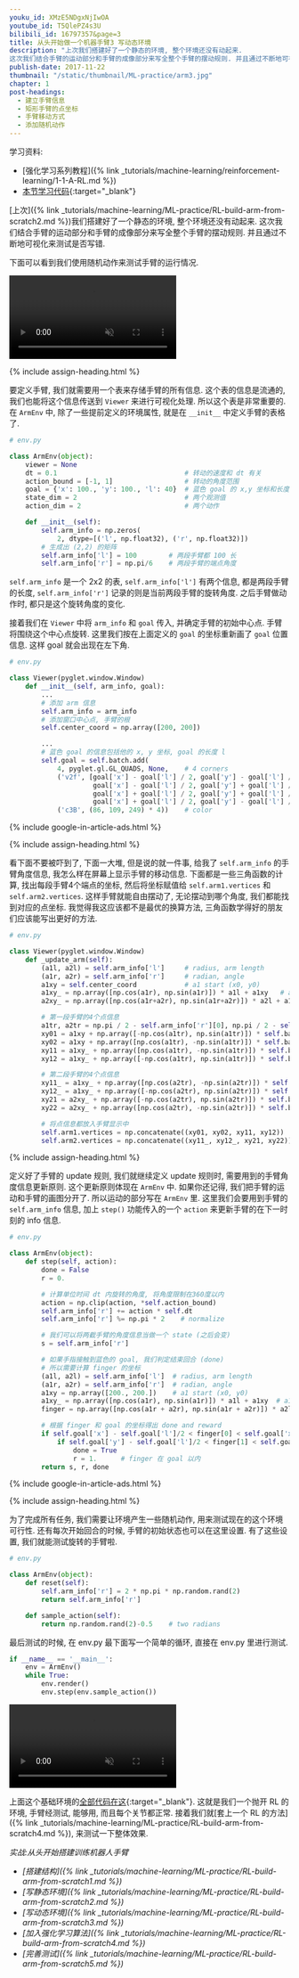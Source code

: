 ```yaml
---
youku_id: XMzE5NDgxNjIwOA
youtube_id: T5QlePZ4s3U
bilibili_id: 16797357&page=3
title: 从头开始做一个机器手臂3 写动态环境
description: "上次我们搭建好了一个静态的环境, 整个环境还没有动起来.
这次我们结合手臂的运动部分和手臂的成像部分来写全整个手臂的摆动规则. 并且通过不断地可视化来测试是否写错."
publish-date: 2017-11-22
thumbnail: "/static/thumbnail/ML-practice/arm3.jpg"
chapter: 1
post-headings:
  - 建立手臂信息
  - 矩形手臂的点坐标
  - 手臂移动方式
  - 添加随机动作
---
```


学习资料:
  * [强化学习系列教程]({% link _tutorials/machine-learning/reinforcement-learning/1-1-A-RL.md %})
  * [本节学习代码](https://github.com/MorvanZhou/train-robot-arm-from-scratch/tree/master/part3){:target="_blank"}

[上次]({% link _tutorials/machine-learning/ML-practice/RL-build-arm-from-scratch2.md %})我们搭建好了一个静态的环境, 整个环境还没有动起来.
这次我们结合手臂的运动部分和手臂的成像部分来写全整个手臂的摆动规则. 并且通过不断地可视化来测试是否写错.

下面可以看到我们使用随机动作来测试手臂的运行情况.

<video class="tut-content-video" controls loop autoplay muted>
  <source src="/static/results/ML-practice/arm3-1.mp4" type="video/mp4">
  Your browser does not support HTML5 video.
</video>


{% include assign-heading.html %}

要定义手臂, 我们就需要用一个表来存储手臂的所有信息. 这个表的信息是流通的,
我们也能将这个信息传送到 `Viewer` 来进行可视化处理. 所以这个表是非常重要的.
在 `ArmEnv` 中, 除了一些提前定义的环境属性, 就是在 `__init__` 中定义手臂的表格了.

```python
# env.py

class ArmEnv(object):
    viewer = None
    dt = 0.1                                # 转动的速度和 dt 有关
    action_bound = [-1, 1]                  # 转动的角度范围
    goal = {'x': 100., 'y': 100., 'l': 40}  # 蓝色 goal 的 x,y 坐标和长度 l
    state_dim = 2                           # 两个观测值
    action_dim = 2                          # 两个动作

    def __init__(self):
        self.arm_info = np.zeros(
            2, dtype=[('l', np.float32), ('r', np.float32)])
        # 生成出 (2,2) 的矩阵
        self.arm_info['l'] = 100        # 两段手臂都 100 长
        self.arm_info['r'] = np.pi/6    # 两段手臂的端点角度
```

`self.arm_info` 是一个 2x2 的表, `self.arm_info['l']` 有两个信息, 都是两段手臂的长度,
`self.arm_info['r']` 记录的则是当前两段手臂的旋转角度. 之后手臂做动作时, 都只是这个旋转角度的变化.

接着我们在 `Viewer` 中将 `arm_info` 和 `goal` 传入, 并确定手臂的初始中心点. 手臂将围绕这个中心点旋转.
这里我们按在上面定义的 `goal` 的坐标重新画了 `goal` 位置信息. 这样 goal 就会出现在左下角.


```python
# env.py

class Viewer(pyglet.window.Window)
    def __init__(self, arm_info, goal):
        ...
        # 添加 arm 信息
        self.arm_info = arm_info
        # 添加窗口中心点, 手臂的根
        self.center_coord = np.array([200, 200])

        ...
        # 蓝色 goal 的信息包括他的 x, y 坐标, goal 的长度 l
        self.goal = self.batch.add(
            4, pyglet.gl.GL_QUADS, None,    # 4 corners
            ('v2f', [goal['x'] - goal['l'] / 2, goal['y'] - goal['l'] / 2,
                     goal['x'] - goal['l'] / 2, goal['y'] + goal['l'] / 2,
                     goal['x'] + goal['l'] / 2, goal['y'] + goal['l'] / 2,
                     goal['x'] + goal['l'] / 2, goal['y'] - goal['l'] / 2]),
            ('c3B', (86, 109, 249) * 4))    # color
```







{% include google-in-article-ads.html %}

{% include assign-heading.html %}

看下面不要被吓到了, 下面一大堆, 但是说的就一件事, 给我了 `self.arm_info` 的手臂角度信息, 我怎么样在屏幕上显示手臂的移动信息.
下面都是一些三角函数的计算, 找出每段手臂4个端点的坐标, 然后将坐标赋值给 `self.arm1.vertices` 和 `self.arm2.vertices`.
这样手臂就能自由摆动了, 无论摆动到哪个角度, 我们都能找到对应的点坐标. 我觉得我这应该都不是最优的换算方法, 三角函数学得好的朋友们应该能写出更好的方法.

```python
# env.py

class Viewer(pyglet.window.Window)
    def _update_arm(self):
        (a1l, a2l) = self.arm_info['l']     # radius, arm length
        (a1r, a2r) = self.arm_info['r']     # radian, angle
        a1xy = self.center_coord            # a1 start (x0, y0)
        a1xy_ = np.array([np.cos(a1r), np.sin(a1r)]) * a1l + a1xy   # a1 end and a2 start (x1, y1)
        a2xy_ = np.array([np.cos(a1r+a2r), np.sin(a1r+a2r)]) * a2l + a1xy_  # a2 end (x2, y2)

        # 第一段手臂的4个点信息
        a1tr, a2tr = np.pi / 2 - self.arm_info['r'][0], np.pi / 2 - self.arm_info['r'].sum()
        xy01 = a1xy + np.array([-np.cos(a1tr), np.sin(a1tr)]) * self.bar_thc
        xy02 = a1xy + np.array([np.cos(a1tr), -np.sin(a1tr)]) * self.bar_thc
        xy11 = a1xy_ + np.array([np.cos(a1tr), -np.sin(a1tr)]) * self.bar_thc
        xy12 = a1xy_ + np.array([-np.cos(a1tr), np.sin(a1tr)]) * self.bar_thc

        # 第二段手臂的4个点信息
        xy11_ = a1xy_ + np.array([np.cos(a2tr), -np.sin(a2tr)]) * self.bar_thc
        xy12_ = a1xy_ + np.array([-np.cos(a2tr), np.sin(a2tr)]) * self.bar_thc
        xy21 = a2xy_ + np.array([-np.cos(a2tr), np.sin(a2tr)]) * self.bar_thc
        xy22 = a2xy_ + np.array([np.cos(a2tr), -np.sin(a2tr)]) * self.bar_thc

        # 将点信息都放入手臂显示中
        self.arm1.vertices = np.concatenate((xy01, xy02, xy11, xy12))
        self.arm2.vertices = np.concatenate((xy11_, xy12_, xy21, xy22))
```












{% include assign-heading.html %}

定义好了手臂的 update 规则, 我们就继续定义 update 规则时, 需要用到的手臂角度信息更新原则. 这个更新原则体现在 `ArmEnv` 中.
如果你还记得, 我们把手臂的运动和手臂的画图分开了. 所以运动的部分写在 `ArmEnv` 里. 这里我们会要用到手臂的 `self.arm_info` 信息,
加上 `step()` 功能传入的一个 `action` 来更新手臂的在下一时刻的 info 信息.

```python
# env.py

class ArmEnv(object):
    def step(self, action):
        done = False
        r = 0.

        # 计算单位时间 dt 内旋转的角度, 将角度限制在360度以内
        action = np.clip(action, *self.action_bound)
        self.arm_info['r'] += action * self.dt
        self.arm_info['r'] %= np.pi * 2    # normalize

        # 我们可以将两截手臂的角度信息当做一个 state (之后会变)
        s = self.arm_info['r']

        # 如果手指接触到蓝色的 goal, 我们判定结束回合 (done)
        # 所以需要计算 finger 的坐标
        (a1l, a2l) = self.arm_info['l']  # radius, arm length
        (a1r, a2r) = self.arm_info['r']  # radian, angle
        a1xy = np.array([200., 200.])    # a1 start (x0, y0)
        a1xy_ = np.array([np.cos(a1r), np.sin(a1r)]) * a1l + a1xy  # a1 end and a2 start (x1, y1)
        finger = np.array([np.cos(a1r + a2r), np.sin(a1r + a2r)]) * a2l + a1xy_  # a2 end (x2, y2)

        # 根据 finger 和 goal 的坐标得出 done and reward
        if self.goal['x'] - self.goal['l']/2 < finger[0] < self.goal['x'] + self.goal['l']/2:
            if self.goal['y'] - self.goal['l']/2 < finger[1] < self.goal['y'] + self.goal['l']/2:
                done = True
                r = 1.      # finger 在 goal 以内
        return s, r, done
```








{% include google-in-article-ads.html %}

{% include assign-heading.html %}

为了完成所有任务, 我们需要让环境产生一些随机动作, 用来测试现在的这个环境可行性.
还有每次开始回合的时候, 手臂的初始状态也可以在这里设置. 有了这些设置, 我们就能测试旋转的手臂啦.

```python
# env.py

class ArmEnv(object):
    def reset(self):
        self.arm_info['r'] = 2 * np.pi * np.random.rand(2)
        return self.arm_info['r']

    def sample_action(self):
        return np.random.rand(2)-0.5    # two radians
```

最后测试的时候, 在 env.py 最下面写一个简单的循环, 直接在 env.py 里进行测试.

```python
if __name__ == '__main__':
    env = ArmEnv()
    while True:
        env.render()
        env.step(env.sample_action())
```

<video class="tut-content-video" controls loop autoplay muted>
  <source src="/static/results/ML-practice/arm3-1.mp4" type="video/mp4">
  Your browser does not support HTML5 video.
</video>

上面这个基础环境的[全部代码在这](https://github.com/MorvanZhou/train-robot-arm-from-scratch/tree/master/part3/env.py){:target="_blank"}.
这就是我们一个抛开 RL 的环境, 手臂经测试, 能够用, 而且每个关节都正常. 接着我们就[套上一个 RL 的方法]({% link _tutorials/machine-learning/ML-practice/RL-build-arm-from-scratch4.md %}), 来测试一下整体效果.

*实战:从头开始搭建训练机器人手臂*

* *[搭建结构]({% link _tutorials/machine-learning/ML-practice/RL-build-arm-from-scratch1.md %})*
* *[写静态环境]({% link _tutorials/machine-learning/ML-practice/RL-build-arm-from-scratch2.md %})*
* *[写动态环境]({% link _tutorials/machine-learning/ML-practice/RL-build-arm-from-scratch3.md %})*
* *[加入强化学习算法]({% link _tutorials/machine-learning/ML-practice/RL-build-arm-from-scratch4.md %})*
* *[完善测试]({% link _tutorials/machine-learning/ML-practice/RL-build-arm-from-scratch5.md %})*